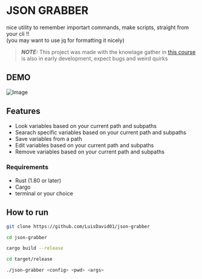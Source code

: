 # JSON GRABBER
nice utility to remember importart commands, make scripts, straight from your cli !!
</br>
(you may want to use jq for formatting it nicely)
> **_NOTE:_** This project was made with the knowlage gather in [this course](https://frontendmasters.com/courses/typescript-go-rust/)
> is also in early development, expect bugs and weird quirks
## DEMO
![Image](https://github.com/user-attachments/assets/5c6b3288-d43c-4d05-b0a3-e2dc2b395050)

## Features
- Look variables based on your current path and subpaths
- Searach specific variables based on your current path and subpaths
- Save variables from a path
- Edit variables based on your current path and subpaths
- Remove variables based on your current path and subpaths

### Requirements
- Rust (1.80 or later)
- Cargo
- terminal or your choice

## How to run
```bash
git clone https://github.com/LuisDavid01/json-grabber

cd json-grabber

cargo build --release

cd target/release

./json-grabber <config> <pwd> <args>
```
